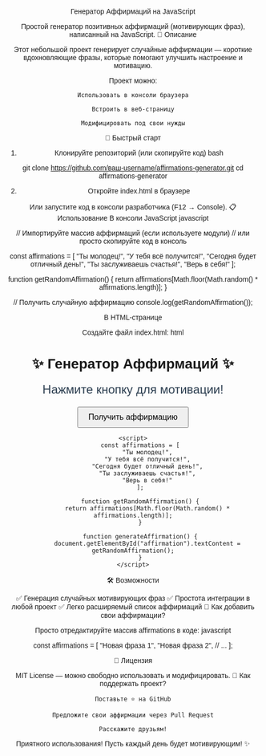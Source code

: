 Генератор Аффирмаций на JavaScript

Простой генератор позитивных аффирмаций (мотивирующих фраз), написанный на JavaScript.
📌 Описание

Этот небольшой проект генерирует случайные аффирмации — короткие вдохновляющие фразы, которые помогают улучшить настроение и мотивацию.

Проект можно:

    Использовать в консоли браузера

    Встроить в веб-страницу

    Модифицировать под свои нужды

🚀 Быстрый старт
1. Клонируйте репозиторий (или скопируйте код)
bash

git clone https://github.com/ваш-username/affirmations-generator.git
cd affirmations-generator

2. Откройте index.html в браузере

Или запустите код в консоли разработчика (F12 → Console).
📋 Использование
В консоли JavaScript
javascript

// Импортируйте массив аффирмаций (если используете модули)
// или просто скопируйте код в консоль

const affirmations = [
    "Ты молодец!",
    "У тебя всё получится!",
    "Сегодня будет отличный день!",
    "Ты заслуживаешь счастья!",
    "Верь в себя!"
];

function getRandomAffirmation() {
    return affirmations[Math.floor(Math.random() * affirmations.length)];
}

// Получить случайную аффирмацию
console.log(getRandomAffirmation());

В HTML-странице

Создайте файл index.html:
html

<!DOCTYPE html>
<html>
<head>
    <title>Генератор Аффирмаций</title>
    <style>
        body { font-family: Arial, sans-serif; text-align: center; margin-top: 50px; }
        #affirmation { font-size: 24px; margin: 20px; color: #2c3e50; }
        button { padding: 10px 20px; font-size: 16px; cursor: pointer; }
    </style>
</head>
<body>
    <h1>✨ Генератор Аффирмаций ✨</h1>
    <div id="affirmation">Нажмите кнопку для мотивации!</div>
    <button onclick="generateAffirmation()">Получить аффирмацию</button>

    <script>
        const affirmations = [
            "Ты молодец!",
            "У тебя всё получится!",
            "Сегодня будет отличный день!",
            "Ты заслуживаешь счастья!",
            "Верь в себя!"
        ];

        function getRandomAffirmation() {
            return affirmations[Math.floor(Math.random() * affirmations.length)];
        }

        function generateAffirmation() {
            document.getElementById("affirmation").textContent = getRandomAffirmation();
        }
    </script>
</body>
</html>

🛠️ Возможности

✅ Генерация случайных мотивирующих фраз
✅ Простота интеграции в любой проект
✅ Легко расширяемый список аффирмаций
🔄 Как добавить свои аффирмации?

Просто отредактируйте массив affirmations в коде:
javascript

const affirmations = [
    "Новая фраза 1",
    "Новая фраза 2",
    // ...
];

📜 Лицензия

MIT License — можно свободно использовать и модифицировать.
🤝 Как поддержать проект?

    Поставьте ⭐ на GitHub

    Предложите свои аффирмации через Pull Request

    Расскажите друзьям!

Приятного использования! Пусть каждый день будет мотивирующим! ✨
